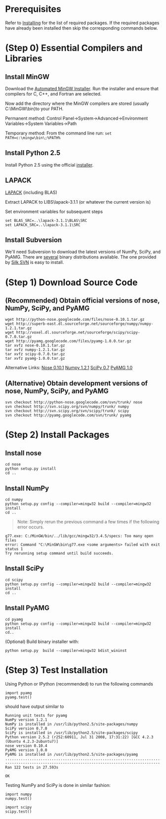 # Prerequisites #

Refer to [Installing](Installing.md) for the list of required packages.  If the required packages have already been installed then skip the corresponding commands below.

# (Step 0) Essential Compilers and Libraries #

## Install MinGW ##

Download the [Automated MinGW Installer](http://sourceforge.net/project/showfiles.php?group_id=2435).  Run the installer and ensure that compilers for C, C++, and Fortran are selected.

Now add the directory where the MinGW compilers are stored (usually C:\MinGW\bin)to your PATH.

Permanent method: Control Panel->System->Advanced->Environment Variables->System Variables->Path

Temporary method: From the command line run: `set PATH=c:\mingw\bin\;%PATH%`

## Install Python 2.5 ##
Install Python 2.5 using the official [installer](http://www.python.org/ftp/python/2.5.2/python-2.5.2.msi).


## LAPACK ##
[LAPACK](http://www.netlib.org/lapack/lapack-lite-3.1.1.tgz) (including BLAS)

Extract LAPACK to LIBS\lapack-3.1.1 (or whatever the current version is)

Set environment variables for subsequent steps
```
set BLAS_SRC=..\lapack-3.1.1\BLAS\SRC
set LAPACK_SRC=..\lapack-3.1.1\SRC
```


## Install Subversion ##
We'll need Subversion to download the latest versions of NumPy, SciPy, and PyAMG.  There are [several](http://subversion.tigris.org/getting.html#windows) binary distributions available.  The one provided by [Silk SVN](http://www.sliksvn.com/en/download) is easy to install.


# (Step 1) Download Source Code #

## (Recommended) Obtain official versions of nose, NumPy, SciPy, and PyAMG ##

```
wget http://python-nose.googlecode.com/files/nose-0.10.1.tar.gz
wget http://superb-east.dl.sourceforge.net/sourceforge/numpy/numpy-1.2.1.tar.gz
wget http://voxel.dl.sourceforge.net/sourceforge/scipy/scipy-0.7.0.tar.gz
wget http://pyamg.googlecode.com/files/pyamg-1.0.0.tar.gz
tar xvfz nose-0.10.1.tar.gz
tar xvfz numpy-1.2.1.tar.gz
tar xvfz scipy-0.7.0.tar.gz
tar xvfz pyamg-1.0.0.tar.gz
```

Alternative Links: [Nose 0.10.1](http://code.google.com/p/python-nose/downloads/list)
[Numpy 1.2.1](http://sourceforge.net/project/showfiles.php?group_id=1369&package_id=175103)
[SciPy 0.7](http://sourceforge.net/project/showfiles.php?group_id=27747&package_id=19531&release_id=660191)
[PyAMG 1.0](http://code.google.com/p/pyamg/downloads/list)

## (Alternative) Obtain development versions of nose, NumPy, SciPy, and PyAMG ##
```
svn checkout http://python-nose.googlecode.com/svn/trunk/ nose
svn checkout http://svn.scipy.org/svn/numpy/trunk/ numpy
svn checkout http://svn.scipy.org/svn/scipy/trunk/ scipy
svn checkout http://pyamg.googlecode.com/svn/trunk/ pyamg
```


# (Step 2) Install Packages #

## Install nose ##
```
cd nose
python setup.py install
cd ..
```

## Install NumPy ##
```
cd numpy
python setup.py config --compiler=mingw32 build --compiler=mingw32 install
cd ..
```

> Note: Simply rerun the previous command a few times if the following error occurs.
```
g77.exe: C:/MinGW/bin/../lib/gcc/mingw32/3.4.5/specs: Too many open files
error: Command "C:\MinGW\bin\g77.exe <some arguments> failed with exit status 1
Try rerunning setup command until build succeeds.
```


## Install SciPy ##
```
cd scipy
python setup.py config --compiler=mingw32 build --compiler=mingw32 install
cd ..
```

## Install PyAMG ##
```
cd pyamg
python setup.py config --compiler=mingw32 build --compiler=mingw32 install
cd..
```

(Optional) Build binary installer with:
```
python setup.py  build --compiler=mingw32 bdist_wininst
```

# (Step 3) Test Installation #

Using Python or IPython (recommended) to run the following commands

```
import pyamg
pyamg.test()
```

should have output similar to

```
Running unit tests for pyamg
NumPy version 1.2.1
NumPy is installed in /usr/lib/python2.5/site-packages/numpy
SciPy version 0.7.0
SciPy is installed in /usr/lib/python2.5/site-packages/scipy
Python version 2.5.2 (r252:60911, Jul 31 2008, 17:31:22) [GCC 4.2.3 (Ubuntu 4.2.3-2ubuntu7)]
nose version 0.10.4
PyAMG version 1.0.0
PyAMG is installed in /usr/lib/python2.5/site-packages/pyamg
..........................................................................................................................
----------------------------------------------------------------------
Ran 122 tests in 27.593s

OK
```


Testing NumPy and SciPy is done in similar fashion:
```
import numpy
numpy.test()

import scipy
scipy.test()
```